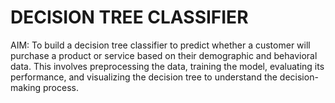 <h1>DECISION TREE CLASSIFIER</h1>
AIM: To build a decision tree classifier to predict whether a customer will purchase a product or service based on their demographic and behavioral data. This involves preprocessing the data, training the model, evaluating its performance, and visualizing the decision tree to understand the decision-making process.
